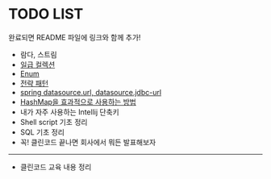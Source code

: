 # TODO LIST
완료되면 README 파일에 링크와 함께 추가!
* 람다, 스트림
* [일급 컬렉션](https://jojoldu.tistory.com/412)
* [Enum](https://woowabros.github.io/tools/2017/07/10/java-enum-uses.html)
* [전략 패턴](https://victorydntmd.tistory.com/292)
* [spring datasource.url, datasource.jdbc-url](https://jojoldu.tistory.com/296)
* [HashMap을 효과적으로 사용하는 방법](http://tech.javacafe.io/2018/12/03/HashMap/)
* 내가 자주 사용하는 Intellij 단축키
* Shell script 기초 정리
* SQL 기초 정리
* 꼭! 클린코드 끝나면 회사에서 뭐든 발표해보자

---
* 클린코드 교육 내용 정리
